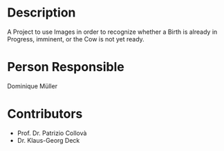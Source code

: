 # Description
A Project to use Images in order to recognize whether a Birth is already in Progress, imminent, or the Cow is not yet ready. 

# Person Responsible
Dominique Müller

# Contributors
- Prof. Dr. Patrizio Collovà
- Dr. Klaus-Georg Deck
